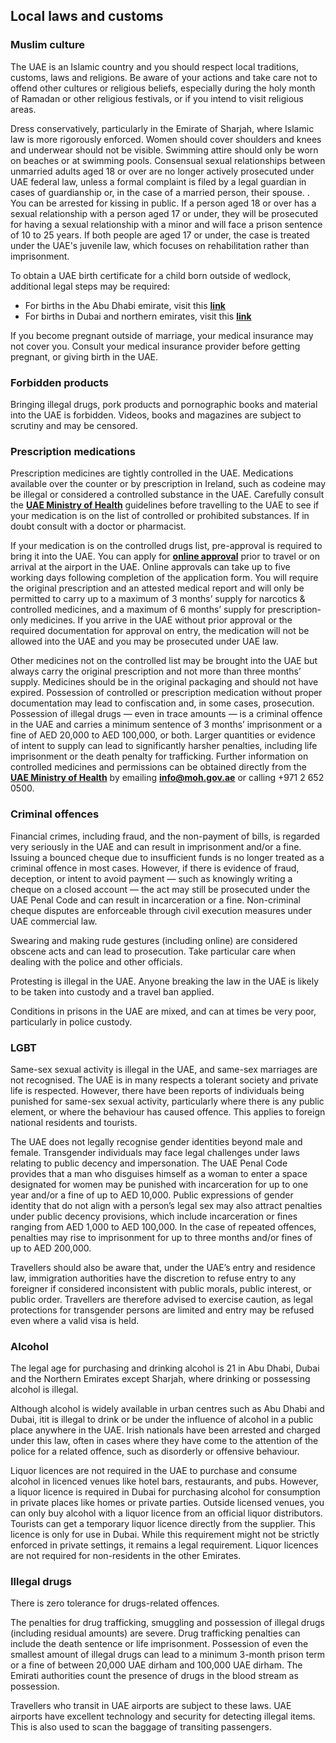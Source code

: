 ## Local laws and customs

### **Muslim culture**

The UAE is an Islamic country and you should respect local traditions, customs, laws and religions. Be aware of your actions and take care not to offend other cultures or religious beliefs, especially during the holy month of Ramadan or other religious festivals, or if you intend to visit religious areas.

Dress conservatively, particularly in the Emirate of Sharjah, where Islamic law is more rigorously enforced. Women should cover shoulders and knees and underwear should not be visible. Swimming attire should only be worn on beaches or at swimming pools. Consensual sexual relationships between unmarried adults aged 18 or over are no longer actively prosecuted under UAE federal law, unless a formal complaint is filed by a legal guardian in cases of guardianship or, in the case of a married person, their spouse. . You can be arrested for kissing in public. If a person aged 18 or over has a sexual relationship with a person aged 17 or under, they will be prosecuted for having a sexual relationship with a minor and will face a prison sentence of 10 to 25 years. If both people are aged 17 or under, the case is treated under the UAE's juvenile law, which focuses on rehabilitation rather than imprisonment.

To obtain a UAE birth certificate for a child born outside of wedlock, additional legal steps may be required:

* For births in the Abu Dhabi emirate, visit this [**link**](https://www.adjd.gov.ae/EN/Pages/CivilFamilyCourt.aspx)
* For births in Dubai and northern emirates, visit this [**link**](https://www.adjd.gov.ae/EN/Pages/CivilFamilyCourt.aspx)

If you become pregnant outside of marriage, your medical insurance may not cover you. Consult your medical insurance provider before getting pregnant, or giving birth in the UAE.

### **Forbidden products**

Bringing illegal drugs, pork products and pornographic books and material into the UAE is forbidden. Videos, books and magazines are subject to scrutiny and may be censored.

### **Prescription medications**

Prescription medicines are tightly controlled in the UAE. Medications available over the counter or by prescription in Ireland, such as codeine may be illegal or considered a controlled substance in the UAE. Carefully consult the [**UAE Ministry of Health**](https://mohap.gov.ae/en/services/issue-of-permit-to-import-medicines-for-personal-use) guidelines before travelling to the UAE to see if your medication is on the list of controlled or prohibited substances. If in doubt consult with a doctor or pharmacist.

If your medication is on the controlled drugs list, pre-approval is required to bring it into the UAE. You can apply for [**online approval**](https://mohap.gov.ae/en/services/issue-of-permit-to-import-medicines-for-personal-use) prior to travel or on arrival at the airport in the UAE. Online approvals can take up to five working days following completion of the application form. You will require the original prescription and an attested medical report and will only be permitted to carry up to a maximum of 3 months’ supply for narcotics & controlled medicines, and a maximum of 6 months’ supply for prescription-only medicines. If you arrive in the UAE without prior approval or the required documentation for approval on entry, the medication will not be allowed into the UAE and you may be prosecuted under UAE law.

Other medicines not on the controlled list may be brought into the UAE but always carry the original prescription and not more than three months’ supply. Medicines should be in the original packaging and should not have expired. Possession of controlled or prescription medication without proper documentation may lead to confiscation and, in some cases, prosecution. Possession of illegal drugs — even in trace amounts — is a criminal offence in the UAE and carries a minimum sentence of 3 months’ imprisonment or a fine of AED 20,000 to AED 100,000, or both. Larger quantities or evidence of intent to supply can lead to significantly harsher penalties, including life imprisonment or the death penalty for trafficking. Further information on controlled medicines and permissions can be obtained directly from the [**UAE Ministry of Health**](https://mohap.gov.ae/en/services/issue-of-permit-to-import-medicines-for-personal-use) by emailing **info@moh.gov.ae** or calling +971 2 652 0500.

### **Criminal offences**

Financial crimes, including fraud, and the non-payment of bills, is regarded very seriously in the UAE and can result in imprisonment and/or a fine. Issuing a bounced cheque due to insufficient funds is no longer treated as a criminal offence in most cases. However, if there is evidence of fraud, deception, or intent to avoid payment — such as knowingly writing a cheque on a closed account — the act may still be prosecuted under the UAE Penal Code and can result in incarceration or a fine. Non-criminal cheque disputes are enforceable through civil execution measures under UAE commercial law.

Swearing and making rude gestures (including online) are considered obscene acts and can lead to prosecution. Take particular care when dealing with the police and other officials.

Protesting is illegal in the UAE. Anyone breaking the law in the UAE is likely to be taken into custody and a travel ban applied.

Conditions in prisons in the UAE are mixed, and can at times be very poor, particularly in police custody.

### **LGBT**

Same-sex sexual activity is illegal in the UAE, and same-sex marriages are not recognised. The UAE is in many respects a tolerant society and private life is respected. However, there have been reports of individuals being punished for same-sex sexual activity, particularly where there is any public element, or where the behaviour has caused offence. This applies to foreign national residents and tourists.

The UAE does not legally recognise gender identities beyond male and female. Transgender individuals may face legal challenges under laws relating to public decency and impersonation. The UAE Penal Code provides that a man who disguises himself as a woman to enter a space designated for women may be punished with incarceration for up to one year and/or a fine of up to AED 10,000. Public expressions of gender identity that do not align with a person’s legal sex may also attract penalties under public decency provisions, which include incarceration or fines ranging from AED 1,000 to AED 100,000. In the case of repeated offences, penalties may rise to imprisonment for up to three months and/or fines of up to AED 200,000.

Travellers should also be aware that, under the UAE’s entry and residence law, immigration authorities have the discretion to refuse entry to any foreigner if considered inconsistent with public morals, public interest, or public order. Travellers are therefore advised to exercise caution, as legal protections for transgender persons are limited and entry may be refused even where a valid visa is held.

### **Alcohol**

The legal age for purchasing and drinking alcohol is 21 in Abu Dhabi, Dubai and the Northern Emirates except Sharjah, where drinking or possessing alcohol is illegal.

Although alcohol is widely available in urban centres such as Abu Dhabi and Dubai, itit is illegal to drink or be under the influence of alcohol in a public place anywhere in the UAE. Irish nationals have been arrested and charged under this law, often in cases where they have come to the attention of the police for a related offence, such as disorderly or offensive behaviour.

Liquor licences are not required in the UAE to purchase and consume alcohol in licenced venues like hotel bars, restaurants, and pubs. However, a liquor licence is required in Dubai for purchasing alcohol for consumption in private places like homes or private parties. Outside licensed venues, you can only buy alcohol with a liquor licence from an official liquor distributors. Tourists can get a temporary liquor licence directly from the supplier. This licence is only for use in Dubai. While this requirement might not be strictly enforced in private settings, it remains a legal requirement. Liquor licences are not required for non-residents in the other Emirates.

### **Illegal drugs**

There is zero tolerance for drugs-related offences.

The penalties for drug trafficking, smuggling and possession of illegal drugs (including residual amounts) are severe. Drug trafficking penalties can include the death sentence or life imprisonment. Possession of even the smallest amount of illegal drugs can lead to a minimum 3-month prison term or a fine of between 20,000 UAE dirham and 100,000 UAE dirham. The Emirati authorities count the presence of drugs in the blood stream as possession.

Travellers who transit in UAE airports are subject to these laws. UAE airports have excellent technology and security for detecting illegal items. This is also used to scan the baggage of transiting passengers.